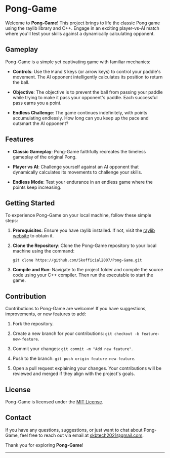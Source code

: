 # Pong-Game

Welcome to **Pong-Game**! This project brings to life the classic Pong game using the raylib library and C++. Engage in an exciting player-vs-AI match where you'll test your skills against a dynamically calculating opponent.

## Gameplay

Pong-Game is a simple yet captivating game with familiar mechanics:

- **Controls**: Use the `W` and `S` keys (or arrow keys) to control your paddle's movement. The AI opponent intelligently calculates its position to return the ball.

- **Objective**: The objective is to prevent the ball from passing your paddle while trying to make it pass your opponent's paddle. Each successful pass earns you a point.

- **Endless Challenge**: The game continues indefinitely, with points accumulating endlessly. How long can you keep up the pace and outsmart the AI opponent?

## Features

- **Classic Gameplay**: Pong-Game faithfully recreates the timeless gameplay of the original Pong.

- **Player vs AI**: Challenge yourself against an AI opponent that dynamically calculates its movements to challenge your skills.

- **Endless Mode**: Test your endurance in an endless game where the points keep increasing.

## Getting Started

To experience Pong-Game on your local machine, follow these simple steps:

1. **Prerequisites**: Ensure you have raylib installed. If not, visit the [raylib website](https://www.raylib.com/) to obtain it.

2. **Clone the Repository**: Clone the Pong-Game repository to your local machine using the command:
   ```
   git clone https://github.com/Skofficial2007/Pong-Game.git
   ```


3. **Compile and Run**: Navigate to the project folder and compile the source code using your C++ compiler. Then run the executable to start the game.

## Contribution

Contributions to Pong-Game are welcome! If you have suggestions, improvements, or new features to add:

1. Fork the repository.

2. Create a new branch for your contributions: `git checkout -b feature-new-feature`.

3. Commit your changes: `git commit -m "Add new feature"`.

4. Push to the branch: `git push origin feature-new-feature`.

5. Open a pull request explaining your changes. Your contributions will be reviewed and merged if they align with the project's goals.

## License

Pong-Game is licensed under the [MIT License](LICENSE).

## Contact

If you have any questions, suggestions, or just want to chat about Pong-Game, feel free to reach out via email at skbtech2021@gmail.com.

Thank you for exploring **Pong-Game**!

---
